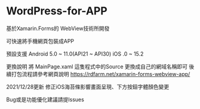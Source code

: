 # WordPress-for-APP
基於Xamarin.Forms的 WebView技術所開發

可快速將手機網頁包裝成APP

預設支援 
Android 5.0 ~ 11.0(API21 ~ API30)
iOS .0 ~ 15.2

更換說明
將 MainPage.xaml 這隻程式中的Source 更換成自己的網域名稱即可
後續打包流程請參考網頁說明 
https://rdfarm.net/xamarin-forms-webview-app/

2021/12/28更新
修正iOS海苔條影響畫面呈現、下方按鈕字體顏色變更

Bug或是功能優化建議請提Issues
